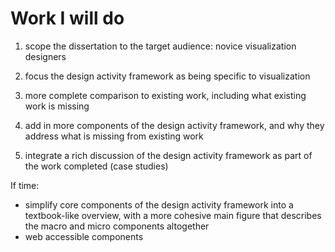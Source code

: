 # Work I will do

1. scope the dissertation to the target audience: novice visualization designers


2. focus the design activity framework as being specific to visualization


3. more complete comparison to existing work, including what existing work is missing


4. add in more components of the design activity framework, and why they address what is missing from existing work


5. integrate a rich discussion of the design activity framework as part of the work completed (case studies)



If time:

- simplify core components of the design activity framework into a textbook-like overview, with a more cohesive main figure that describes the macro and micro components altogether
- web accessible components
